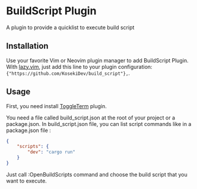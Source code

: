 # BuildScript Plugin

A plugin to provide a quicklist to execute build script

## Installation

Use your favorite Vim or Neovim plugin manager to add BuildScript Plugin. With [lazy.vim](https://github.com/folke/lazy.nvim), just add this line to your plugin configuration: `{"https://github.com/KosekiDev/build_script"},`.

## Usage

First, you need install [ToggleTerm](https://github.com/akinsho/toggleterm.nvim) plugin.

You need a file called build_script.json at the root of your project or a package.json.
In build_script.json file, you can list script commands like in a package.json file :
```json
{
    "scripts": {
        "dev": "cargo run"
    }
}
```

Just call :OpenBuildScripts command and choose the build script that you want to execute.
